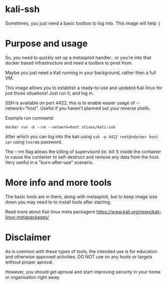 # kali-ssh

Sometimes, you just need a basic toolbox to log into. This image will help :)

# Purpose and usage

So, you need to quickly set up a metasploit handler.. or you're into that docker
based infrastructure and need a toolbox to pivot from.

Maybe you just need a Kali running in your background, rather then a full VM.

This image allows you to establish a ready-to-use and updated Kali linux for
just those situations! Just run it, and log in.

SSH is available on port 4422, this is to enable easier usage of --network="host".
Useful if you haven't planned out your reverse shells.

Example run command:

    docker run -d --rm --network=host stixes/kali-ssh

After which you can log into the kali using `ssh -p 4422 root@<docker host ip>` 
using `toor`as password.

The --rm flag allows the killing of supervisord (ie. kill 1) inside the container
to cause the container to self-destruct and remove any data from the host. 
Very useful in a "burn-after-use" scenario.

# More info and more tools

The basic tools are in there, along with metasploit, but to keep image size down
you may need to to install tools after starting.

Read more about Kali linux meta packagere https://www.kali.org/news/kali-linux-metapackages/

# Disclaimer

As is common with these types of tools, the intended use is for education 
and otherwise approved activities. DO NOT use on any hosts or targets
without proper aproval.

However, you should get aproval and start improving security in your home or
organisation right away.

